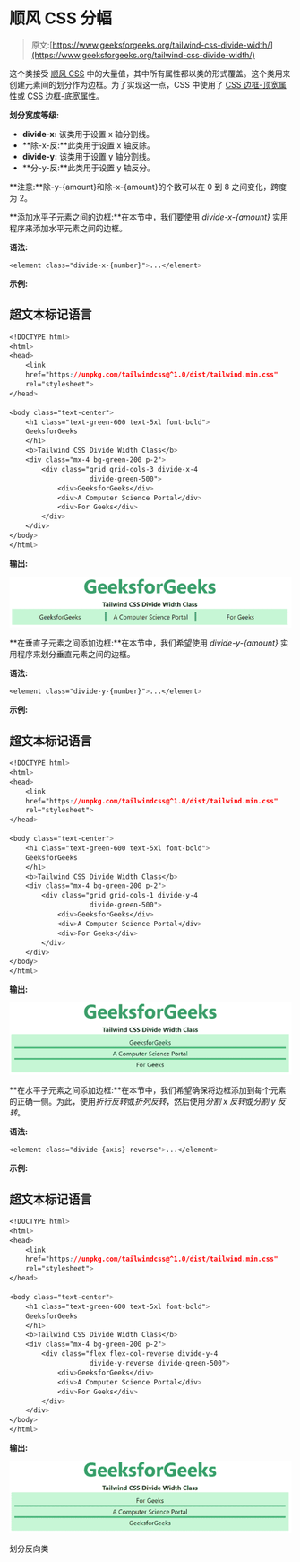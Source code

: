 # 顺风 CSS 分幅

> 原文:[https://www.geeksforgeeks.org/tailwind-css-divide-width/](https://www.geeksforgeeks.org/tailwind-css-divide-width/)

这个类接受 [<u>顺风 CSS</u>](https://www.geeksforgeeks.org/css-tailwind-introduction/) 中的大量值，其中所有属性都以类的形式覆盖。这个类用来创建元素间的划分作为边框。为了实现这一点，CSS 中使用了 [CSS 边框-顶宽属性](https://www.geeksforgeeks.org/css-border-top-width-property/)或 [CSS 边框-底宽属性](https://www.geeksforgeeks.org/css-border-bottom-width-property/)。

**划分宽度等级:**

*   **divide-x:** 该类用于设置 x 轴分割线。
*   **除-x-反:**此类用于设置 x 轴反除。
*   **divide-y:** 该类用于设置 y 轴分割线。
*   **分-y-反:**此类用于设置 y 轴反分。

**注意:**除-y-{amount}和除-x-{amount}的个数可以在 0 到 8 之间变化，跨度为 2。

**添加水平子元素之间的边框:**在本节中，我们要使用 *divide-x-{amount}* 实用程序来添加水平元素之间的边框。

**语法:**

```css
<element class="divide-x-{number}">...</element>
```

**示例:**

## 超文本标记语言

```css
<!DOCTYPE html> 
<html> 
<head> 
    <link
    href="https://unpkg.com/tailwindcss@^1.0/dist/tailwind.min.css"
    rel="stylesheet"> 
</head> 

<body class="text-center"> 
    <h1 class="text-green-600 text-5xl font-bold"> 
    GeeksforGeeks 
    </h1> 
    <b>Tailwind CSS Divide Width Class</b> 
    <div class="mx-4 bg-green-200 p-2">
        <div class="grid grid-cols-3 divide-x-4 
                    divide-green-500">
            <div>GeeksforGeeks</div>
            <div>A Computer Science Portal</div>
            <div>For Geeks</div>
        </div>
    </div>
</body> 
</html>
```

**输出:**

![](img/52216af9de6094620cfa30fb54187670.png)

**在垂直子元素之间添加边框:**在本节中，我们希望使用 *divide-y-{amount}* 实用程序来划分垂直元素之间的边框。

**语法:**

```css
<element class="divide-y-{number}">...</element>
```

**示例:**

## 超文本标记语言

```css
<!DOCTYPE html> 
<html> 
<head> 
    <link
    href="https://unpkg.com/tailwindcss@^1.0/dist/tailwind.min.css"
    rel="stylesheet"> 
</head> 

<body class="text-center"> 
    <h1 class="text-green-600 text-5xl font-bold"> 
    GeeksforGeeks 
    </h1> 
    <b>Tailwind CSS Divide Width Class</b> 
    <div class="mx-4 bg-green-200 p-2">
        <div class="grid grid-cols-1 divide-y-4
                    divide-green-500">
            <div>GeeksforGeeks</div>
            <div>A Computer Science Portal</div>
            <div>For Geeks</div>
        </div>
    </div>
</body> 
</html>
```

**输出:**

![](img/2fc9b450b1edbb1089c0be9f691577d1.png)

**在水平子元素之间添加边框:**在本节中，我们希望确保将边框添加到每个元素的正确一侧。为此，使用*折行反转*或*折列反转*，然后使用*分割 x 反转*或*分割 y 反转*。

**语法:**

```css
<element class="divide-{axis}-reverse">...</element>
```

**示例:**

## 超文本标记语言

```css
<!DOCTYPE html> 
<html> 
<head> 
    <link
    href="https://unpkg.com/tailwindcss@^1.0/dist/tailwind.min.css"
    rel="stylesheet"> 
</head> 

<body class="text-center"> 
    <h1 class="text-green-600 text-5xl font-bold"> 
    GeeksforGeeks 
    </h1> 
    <b>Tailwind CSS Divide Width Class</b> 
    <div class="mx-4 bg-green-200 p-2">
        <div class="flex flex-col-reverse divide-y-4 
                    divide-y-reverse divide-green-500">
            <div>GeeksforGeeks</div>
            <div>A Computer Science Portal</div>
            <div>For Geeks</div>
        </div>
    </div>
</body> 
</html>
```

**输出:**

![](img/6bca9c3d1adc50b74848a4eba25166a8.png)

划分反向类